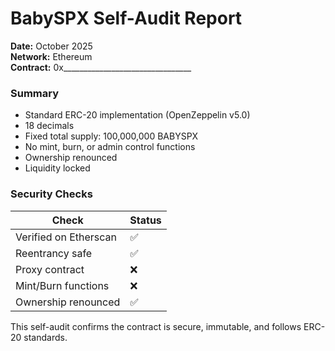 # BabySPX Self-Audit Report

**Date:** October 2025  
**Network:** Ethereum  
**Contract:** 0x________________________________

### Summary
- Standard ERC-20 implementation (OpenZeppelin v5.0)
- 18 decimals
- Fixed total supply: 100,000,000 BABYSPX
- No mint, burn, or admin control functions
- Ownership renounced
- Liquidity locked

### Security Checks
| Check | Status |
|--------|---------|
| Verified on Etherscan | ✅ |
| Reentrancy safe | ✅ |
| Proxy contract | ❌ |
| Mint/Burn functions | ❌ |
| Ownership renounced | ✅ |

This self-audit confirms the contract is secure, immutable, and follows ERC-20 standards.
